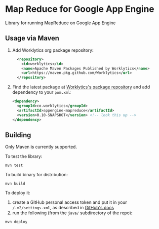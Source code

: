 # Map Reduce for Google App Engine

Library for running MapReduce on Google App Engine

## Usage via Maven

 1. Add Worklytics org package repository:
    ```xml
      <repository>
        <id>worklytics</id>
        <name>Apache Maven Packages Published by Worklytics</name>
        <url>https://maven.pkg.github.com/Worklytics</url>
      </repository>
    ```
 2. Find the latest package at [Worklytics's package repository](https://github.com/Worklytics/appengine-mapreduce/packages) and add dependency to
  your `pom.xml`:
    ```xml
    <dependency>
      <groupId>co.worklytics</groupId>
      <artifactId>appengine-mapreduce</artifactId>
      <version>0.10-SNAPSHOT</version> <!-- look this up --> 
    </dependency>
    ```


## Building

Only Maven is currently supported.

To test the library:
```shell script
mvn test
```

To build binary for distribution:
```shell script
mvn build
```

To deploy it:

 1. create a GitHub personal access token and put it in your `/.m2/settings.xml`, as described in [GitHub's docs](https://help.github.com/en/github/managing-packages-with-github-package-registry/configuring-apache-maven-for-use-with-github-package-registry)
 2. run the following (from the `java/` subdirectory of the repo):
 ```shell script
mvn deploy
```
